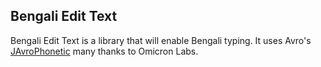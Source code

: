 <h2>Bengali Edit Text </h2>
<p>
Bengali Edit Text is a library that will enable Bengali typing. It uses Avro's <a href=https://github.com/omicronlab/JAvroPhonetic>JAvroPhonetic</a> many thanks to Omicron Labs.
</p>
